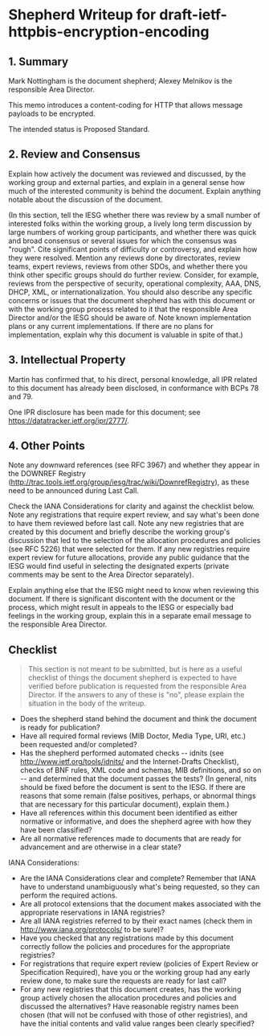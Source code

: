 # Shepherd Writeup for draft-ietf-httpbis-encryption-encoding

## 1. Summary

Mark Nottingham is the document shepherd; Alexey Melnikov is the responsible Area Director.

This memo introduces a content-coding for HTTP that allows message payloads to
be encrypted.

The intended status is Proposed Standard.

## 2. Review and Consensus

Explain how actively the document was reviewed and discussed, by the working group and external parties, and explain in a general sense how much of the interested community is behind the document. Explain anything notable about the discussion of the document.

(In this section, tell the IESG whether there was review by a small number of interested folks within the working group, a lively long term discussion by large numbers of working group participants, and whether there was quick and broad consensus or several issues for which the consensus was "rough". Cite significant points of difficulty or controversy, and explain how they were resolved. Mention any reviews done by directorates, review teams, expert reviews, reviews from other SDOs, and whether there you think other specific groups should do further review. Consider, for example, reviews from the perspective of security, operational complexity, AAA, DNS, DHCP, XML, or internationalization. You should also describe any specific concerns or issues that the document shepherd has with this document or with the working group process related to it that the responsible Area Director and/or the IESG should be aware of. Note known implementation plans or any current implementations. If there are no plans for implementation, explain why this document is valuable in spite of that.)

## 3. Intellectual Property

Martin has confirmed that, to his direct, personal knowledge, all IPR related to this document has
already been disclosed, in conformance with BCPs 78 and 79.

One IPR disclosure has been made for this document; see <https://datatracker.ietf.org/ipr/2777/>.

## 4. Other Points

Note any downward references (see RFC 3967) and whether they appear in the DOWNREF Registry (http://trac.tools.ietf.org/group/iesg/trac/wiki/DownrefRegistry), as these need to be announced during Last Call.

Check the IANA Considerations for clarity and against the checklist below. Note any registrations that require expert review, and say what's been done to have them reviewed before last call. Note any new registries that are created by this document and briefly describe the working group's discussion that led to the selection of the allocation procedures and policies (see RFC 5226) that were selected for them. If any new registries require expert review for future allocations, provide any public guidance that the IESG would find useful in selecting the designated experts (private comments may be sent to the Area Director separately).

Explain anything else that the IESG might need to know when reviewing this document. If there is significant discontent with the document or the process, which might result in appeals to the IESG or especially bad feelings in the working group, explain this in a separate email message to the responsible Area Director.

## Checklist

> This section is not meant to be submitted, but is here as a useful checklist of things the document shepherd is expected to have verified before publication is requested from the responsible Area Director. If the answers to any of these is "no", please explain the situation in the body of the writeup.

* Does the shepherd stand behind the document and think the document is ready for publication?
* Have all required formal reviews (MIB Doctor, Media Type, URI, etc.) been requested and/or completed?
* Has the shepherd performed automated checks -- idnits (see http://www.ietf.org/tools/idnits/ and the Internet-Drafts Checklist), checks of BNF rules, XML code and schemas, MIB definitions, and so on -- and determined that the document passes the tests? (In general, nits should be fixed before the document is sent to the IESG. If there are reasons that some remain (false positives, perhaps, or abnormal things that are necessary for this particular document), explain them.)
* Have all references within this document been identified as either normative or informative, and does the shepherd agree with how they have been classified?
* Are all normative references made to documents that are ready for advancement and are otherwise in a clear state?

IANA Considerations:
* Are the IANA Considerations clear and complete? Remember that IANA have to understand unambiguously what's being requested, so they can perform the required actions.
* Are all protocol extensions that the document makes associated with the appropriate reservations in IANA registries?
* Are all IANA registries referred to by their exact names (check them in http://www.iana.org/protocols/ to be sure)?
* Have you checked that any registrations made by this document correctly follow the policies and procedures for the appropriate registries?
* For registrations that require expert review (policies of Expert Review or Specification Required), have you or the working group had any early review done, to make sure the requests are ready for last call?
* For any new registries that this document creates, has the working group actively chosen the allocation procedures and policies and discussed the alternatives? Have reasonable registry names been chosen (that will not be confused with those of other registries), and have the initial contents and valid value ranges been clearly specified?
